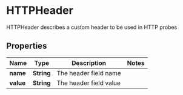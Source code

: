 

# HTTPHeader

HTTPHeader describes a custom header to be used in HTTP probes
## Properties

Name | Type | Description | Notes
------------ | ------------- | ------------- | -------------
**name** | **String** | The header field name | 
**value** | **String** | The header field value | 



